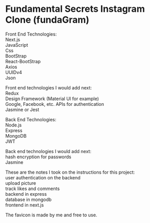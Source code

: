 # Fundamental Secrets Instagram Clone (fundaGram)

Front End Technologies:  
Next.js  
JavaScript  
Css  
BootStrap  
React-BootStrap  
Axios  
UUIDv4  
Json  

Front end technologies I would add next:  
Redux  
Design Framework (Material UI for example)  
Google, Facebook, etc. APIs for authentication  
Jasmine or Jest  

Back End Technologies:  
Node.js  
Express  
MongoDB  
JWT  

Back end technologies I would add next:  
hash encryption for passwords  
Jasmine  

These are the notes I took on the instructions for this project:  
user authentication on the backend  
upload picture   
track likes and comments  
backend in express  
database in mongodb  
frontend in next.js  

The favicon is made by me and free to use.
